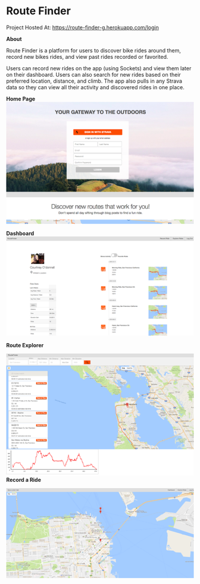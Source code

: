 # Route Finder
Project Hosted At: https://route-finder-g.herokuapp.com/login

**About**

Route Finder is a platform for users to discover bike rides around them, record new bikes rides, and view past rides recorded or favorited.

Users can record new rides on the app (using Sockets) and view them later on their dashboard. Users can also search for new rides based on their preferred location, distance, and climb. The app also pulls in any Strava data so they can view all their activity and discovered rides in one place.

 **Home Page**
 ![Home Page](https://github.com/courtneyod/q2-route-finder/blob/master/public/images/readmeimages/homepage.png)

 **Dashboard**
 ![Dashboard](https://github.com/courtneyod/q2-route-finder/blob/master/public/images/readmeimages/dashboard.png)


 **Route Explorer**

![Map](https://github.com/courtneyod/q2-route-finder/blob/master/public/images/readmeimages/explore.png)
 **Record a Ride**

![Map](https://github.com/courtneyod/q2-route-finder/blob/master/public/images/readmeimages/record.png)
